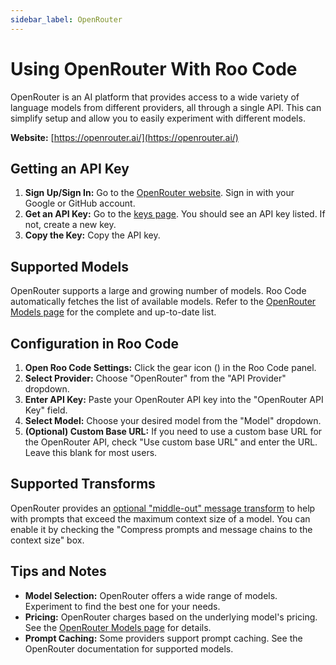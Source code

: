 ```yaml
---
sidebar_label: OpenRouter
---
```


# Using OpenRouter With Roo Code

OpenRouter is an AI platform that provides access to a wide variety of language models from different providers, all through a single API.  This can simplify setup and allow you to easily experiment with different models.

**Website:** [https://openrouter.ai/](https://openrouter.ai/)

## Getting an API Key

1.  **Sign Up/Sign In:** Go to the [OpenRouter website](https://openrouter.ai/).  Sign in with your Google or GitHub account.
2.  **Get an API Key:** Go to the [keys page](https://openrouter.ai/keys).  You should see an API key listed.  If not, create a new key.
3.  **Copy the Key:** Copy the API key.

## Supported Models

OpenRouter supports a large and growing number of models.  Roo Code automatically fetches the list of available models. Refer to the [OpenRouter Models page](https://openrouter.ai/models) for the complete and up-to-date list.

## Configuration in Roo Code

1.  **Open Roo Code Settings:** Click the gear icon (<Codicon name="gear" />) in the Roo Code panel.
2.  **Select Provider:** Choose "OpenRouter" from the "API Provider" dropdown.
3.  **Enter API Key:** Paste your OpenRouter API key into the "OpenRouter API Key" field.
4.  **Select Model:** Choose your desired model from the "Model" dropdown.
5.  **(Optional) Custom Base URL:** If you need to use a custom base URL for the OpenRouter API, check "Use custom base URL" and enter the URL. Leave this blank for most users.

## Supported Transforms

OpenRouter provides an [optional "middle-out" message transform](https://openrouter.ai/docs/features/message-transforms) to help with prompts that exceed the maximum context size of a model. You can enable it by checking the "Compress prompts and message chains to the context size" box.

## Tips and Notes

* **Model Selection:** OpenRouter offers a wide range of models. Experiment to find the best one for your needs.
* **Pricing:**  OpenRouter charges based on the underlying model's pricing.  See the [OpenRouter Models page](https://openrouter.ai/models) for details.
* **Prompt Caching:** Some providers support prompt caching. See the OpenRouter documentation for supported models.
